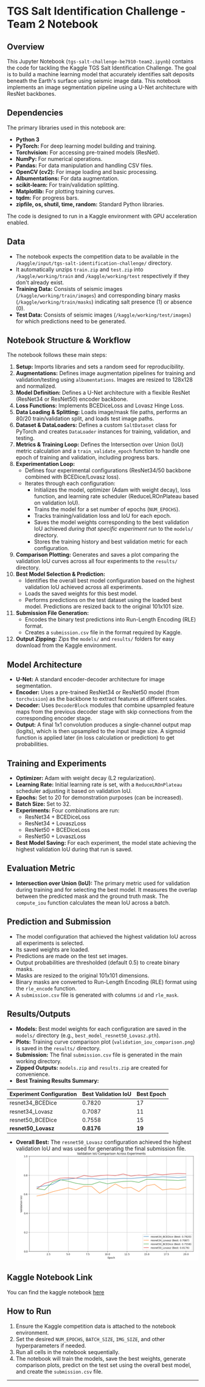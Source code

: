 # TGS Salt Identification Challenge - Team 2 Notebook

## Overview

This Jupyter Notebook (`tgs-salt-challenge-be7910-team2.ipynb`) contains the code for tackling the Kaggle TGS Salt Identification Challenge. The goal is to build a machine learning model that accurately identifies salt deposits beneath the Earth's surface using seismic image data. This notebook implements an image segmentation pipeline using a U-Net architecture with ResNet backbones.

## Dependencies

The primary libraries used in this notebook are:

* **Python 3**
* **PyTorch:** For deep learning model building and training.
* **Torchvision:** For accessing pre-trained models (ResNet).
* **NumPy:** For numerical operations.
* **Pandas:** For data manipulation and handling CSV files.
* **OpenCV (cv2):** For image loading and basic processing.
* **Albumentations:** For data augmentation.
* **scikit-learn:** For train/validation splitting.
* **Matplotlib:** For plotting training curves.
* **tqdm:** For progress bars.
* **zipfile, os, shutil, time, random:** Standard Python libraries.

The code is designed to run in a Kaggle environment with GPU acceleration enabled.

## Data

* The notebook expects the competition data to be available in the `/kaggle/input/tgs-salt-identification-challenge/` directory.
* It automatically unzips `train.zip` and `test.zip` into `/kaggle/working/train` and `/kaggle/working/test` respectively if they don't already exist.
* **Training Data:** Consists of seismic images (`/kaggle/working/train/images`) and corresponding binary masks (`/kaggle/working/train/masks`) indicating salt presence (1) or absence (0).
* **Test Data:** Consists of seismic images (`/kaggle/working/test/images`) for which predictions need to be generated.

## Notebook Structure & Workflow

The notebook follows these main steps:

1.  **Setup:** Imports libraries and sets a random seed for reproducibility.
2.  **Augmentations:** Defines image augmentation pipelines for training and validation/testing using `albumentations`. Images are resized to 128x128 and normalized.
3.  **Model Definition:** Defines a U-Net architecture with a flexible ResNet (ResNet34 or ResNet50) encoder backbone.
4.  **Loss Functions:** Implements BCEDiceLoss and Lovasz Hinge Loss.
5.  **Data Loading & Splitting:** Loads image/mask file paths, performs an 80/20 train/validation split, and loads test image paths.
6.  **Dataset & DataLoaders:** Defines a custom `SaltDataset` class for PyTorch and creates `DataLoader` instances for training, validation, and testing.
7.  **Metrics & Training Loop:** Defines the Intersection over Union (IoU) metric calculation and a `train_validate_epoch` function to handle one epoch of training and validation, including progress bars.
8.  **Experimentation Loop:**
    * Defines four experimental configurations (ResNet34/50 backbone combined with BCEDice/Lovasz loss).
    * Iterates through each configuration:
        * Initializes the model, optimizer (Adam with weight decay), loss function, and learning rate scheduler (ReduceLROnPlateau based on validation IoU).
        * Trains the model for a set number of epochs (`NUM_EPOCHS`).
        * Tracks training/validation loss and IoU for each epoch.
        * Saves the model weights corresponding to the best validation IoU achieved *during that specific experiment run* to the `models/` directory.
        * Stores the training history and best validation metric for each configuration.
9.  **Comparison Plotting:** Generates and saves a plot comparing the validation IoU curves across all four experiments to the `results/` directory.
10. **Best Model Selection & Prediction:**
    * Identifies the overall best model configuration based on the highest validation IoU achieved across all experiments.
    * Loads the saved weights for this best model.
    * Performs predictions on the test dataset using the loaded best model. Predictions are resized back to the original 101x101 size.
11. **Submission File Generation:**
    * Encodes the binary test predictions into Run-Length Encoding (RLE) format.
    * Creates a `submission.csv` file in the format required by Kaggle.
12. **Output Zipping:** Zips the `models/` and `results/` folders for easy download from the Kaggle environment.

## Model Architecture

* **U-Net:** A standard encoder-decoder architecture for image segmentation.
* **Encoder:** Uses a pre-trained ResNet34 or ResNet50 model (from `torchvision`) as the backbone to extract features at different scales.
* **Decoder:** Uses `DecoderBlock` modules that combine upsampled feature maps from the previous decoder stage with skip connections from the corresponding encoder stage.
* **Output:** A final 1x1 convolution produces a single-channel output map (logits), which is then upsampled to the input image size. A sigmoid function is applied later (in loss calculation or prediction) to get probabilities.

## Training and Experiments

* **Optimizer:** Adam with weight decay (L2 regularization).
* **Learning Rate:** Initial learning rate is set, with a `ReduceLROnPlateau` scheduler adjusting it based on validation IoU.
* **Epochs:** Set to 20 for demonstration purposes (can be increased).
* **Batch Size:** Set to 32.
* **Experiments:** Four combinations are run:
    * ResNet34 + BCEDiceLoss
    * ResNet34 + LovaszLoss
    * ResNet50 + BCEDiceLoss
    * ResNet50 + LovaszLoss
* **Best Model Saving:** For each experiment, the model state achieving the highest validation IoU during that run is saved.

## Evaluation Metric

* **Intersection over Union (IoU):** The primary metric used for validation during training and for selecting the best model. It measures the overlap between the predicted mask and the ground truth mask. The `compute_iou` function calculates the mean IoU across a batch.

## Prediction and Submission

* The model configuration that achieved the highest validation IoU across all experiments is selected.
* Its saved weights are loaded.
* Predictions are made on the test set images.
* Output probabilities are thresholded (default 0.5) to create binary masks.
* Masks are resized to the original 101x101 dimensions.
* Binary masks are converted to Run-Length Encoding (RLE) format using the `rle_encode` function.
* A `submission.csv` file is generated with columns `id` and `rle_mask`.

## Results/Outputs

* **Models:** Best model weights for each configuration are saved in the `models/` directory (e.g., `best_model_resnet50_Lovasz.pth`).
* **Plots:** Training curve comparison plot (`validation_iou_comparison.png`) is saved in the `results/` directory.
* **Submission:** The final `submission.csv` file is generated in the main working directory.
* **Zipped Outputs:** `models.zip` and `results.zip` are created for convenience.
* **Best Training Results Summary:**

| Experiment Configuration | Best Validation IoU | Best Epoch |
| :----------------------- | :------------------ | :--------- |
| resnet34\_BCEDice        | 0.7820              | 17         |
| resnet34\_Lovasz         | 0.7087              | 11         |
| resnet50\_BCEDice        | 0.7558              | 15         |
| **resnet50\_Lovasz** | **0.8176** | **19** |

* **Overall Best:** The `resnet50_Lovasz` configuration achieved the highest validation IoU and was used for generating the final submission file.
![Training Plot](SCR-20250429-tlbl-1.png)
## Kaggle Notebook Link

You can find the kaggle notebook [here](https://www.kaggle.com/code/afschowdhury/tgs-salt-challenge-be7910-team2)

## How to Run

1.  Ensure the Kaggle competition data is attached to the notebook environment.
2.  Set the desired `NUM_EPOCHS`, `BATCH_SIZE`, `IMG_SIZE`, and other hyperparameters if needed.
3.  Run all cells in the notebook sequentially.
4.  The notebook will train the models, save the best weights, generate comparison plots, predict on the test set using the overall best model, and create the `submission.csv` file.

---
